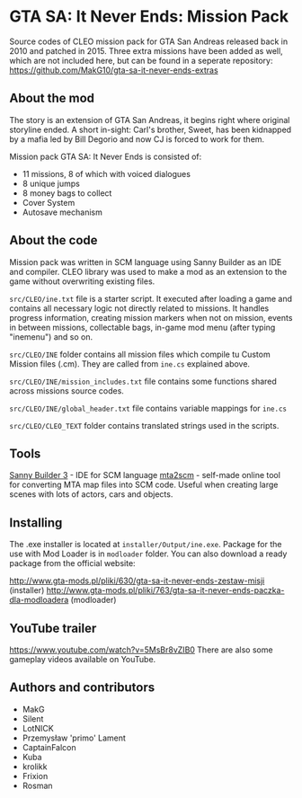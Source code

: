 # GTA SA: It Never Ends: Mission Pack
Source codes of CLEO mission pack for GTA San Andreas released back in 2010 and patched in 2015. Three extra missions have been added as well, which are not included here, but can be found in a seperate repository: https://github.com/MakG10/gta-sa-it-never-ends-extras

## About the mod
The story is an extension of GTA San Andreas, it begins right where original storyline ended. A short in-sight: Carl's brother, Sweet, has been kidnapped by a mafia led by Bill Degorio and now CJ is forced to work for them.

Mission pack GTA SA: It Never Ends is consisted of:
- 11 missions, 8 of which with voiced dialogues
- 8 unique jumps
- 8 money bags to collect
- Cover System
- Autosave mechanism

## About the code
Mission pack was written in SCM language using Sanny Builder as an IDE and compiler. CLEO library was used to make a mod as an extension to the game without overwriting existing files.

`src/CLEO/ine.txt` file is a starter script. It executed after loading a game and contains all necessary logic not directly related to missions. It handles progress information, creating mission markers when not on mission, events in between missions, collectable bags, in-game mod menu (after typing "inemenu") and so on.

`src/CLEO/INE` folder contains all mission files which compile tu Custom Mission files (.cm). They are called from `ine.cs` explained above.

`src/CLEO/INE/mission_includes.txt` file contains some functions shared across missions source codes.

`src/CLEO/INE/global_header.txt` file contains variable mappings for `ine.cs`

`src/CLEO/CLEO_TEXT` folder contains translated strings used in the scripts.

## Tools
[Sanny Builder 3](https://sannybuilder.com/index.html) - IDE for SCM language
[mta2scm](http://www.gta-mods.pl/mta2scm) - self-made online tool for converting MTA map files into SCM code. Useful when creating large scenes with lots of actors, cars and objects.

## Installing
The .exe installer is located at `installer/Output/ine.exe`. Package for the use with Mod Loader is in `modloader` folder. You can also download a ready package from the official website:

http://www.gta-mods.pl/pliki/630/gta-sa-it-never-ends-zestaw-misji (installer)
http://www.gta-mods.pl/pliki/763/gta-sa-it-never-ends-paczka-dla-modloadera (modloader)

## YouTube trailer
https://www.youtube.com/watch?v=5MsBr8vZIB0
There are also some gameplay videos available on YouTube.

## Authors and contributors
- MakG
- Silent
- LotNICK
- Przemysław 'primo' Lament
- CaptainFalcon
- Kuba
- krolikk
- Frixion
- Rosman
